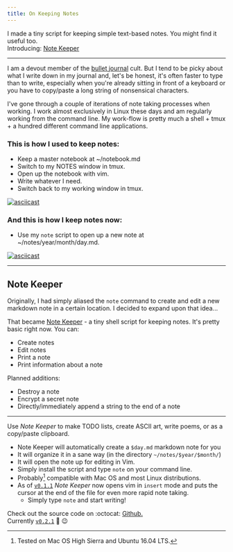 ```yaml
---
title: On Keeping Notes
---
```


I made a tiny script for keeping simple text-based notes.
You might find it useful too.  
Introducing: [Note Keeper](https://github.com/dcchambers/note-keeper)

---

I am a devout member of the [bullet journal](http://bulletjournal.com/) cult.
But I tend to be picky about what I write down in my journal and, let's be
honest, it's often faster to type than to write, especially when you're already
sitting in front of a keyboard or you have to copy/paste a long string of
nonsensical characters.

I've gone through a couple of iterations of note taking processes when working.
I work almost exclusively in Linux these days and am regularly working from the
command line. My work-flow is pretty much a shell + tmux + a hundred different
command line applications.

### This is how I used to keep notes:
* Keep a master notebook at ~/notebook.md
* Switch to my NOTES window in tmux.
* Open up the notebook with vim.
* Write whatever I need.
* Switch back to my working window in tmux.

[![asciicast](https://asciinema.org/a/194447.png)](https://asciinema.org/a/194447)

### And this is how I keep notes now:
* Use my `note` script to open up a new note at ~/notes/year/month/day.md.

[![asciicast](https://asciinema.org/a/194428.png)](https://asciinema.org/a/194428)

---

## Note Keeper

Originally, I had simply aliased the `note` command to create and edit a new
markdown note in a certain location. I decided to expand upon that idea...

That became [Note Keeper](https://github.com/dcchambers/note-keeper) - a tiny
shell script for keeping notes. It's pretty basic right now.
You can:
* Create notes
* Edit notes
* Print a note
* Print information about a note

Planned additions:
* Destroy a note
* Encrypt a secret note
* Directly/immediately append a string to the end of a note

---

Use *Note Keeper* to make TODO lists, create ASCII art, write poems, or as a
copy/paste clipboard.
* Note Keeper will automatically create a `$day.md` markdown note for you
* It will organize it in a sane way (in the directory `~/notes/$year/$month/`)
* It will open the note up for editing in Vim.
* Simply install the script and type `note` on your command line.
* Probably[^1] compatible with Mac OS and most Linux distributions.
* As of [`v0.1.1`](https://github.com/dcchambers/note-keeper/releases/tag/v0.1.1)
*Note Keeper* now opens vim in `insert` mode and puts the cursor at the end of
the file for even more rapid note taking.
  * Simply type `note` and start writing!

Check out the source code on :octocat: [Github.](https://github.com/dcchambers/note-keeper)  
Currently [`v0.2.1`](https://github.com/dcchambers/note-keeper/releases/tag/v0.2.1) :tada: :wink:

[^1]: Tested on Mac OS High Sierra and Ubuntu 16.04 LTS.

